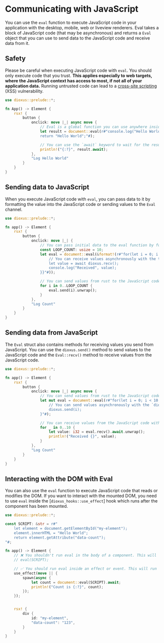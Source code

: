 # Communicating with JavaScript

You can use the `eval` function to execute JavaScript code in your application with the desktop, mobile, web or liveview renderers. Eval takes a block of JavaScript code (that may be asynchronous) and returns a `Eval` object that you can use to send data to the JavaScript code and receive data from it.

<div class="warning">

## Safety

Please be careful when executing JavaScript code with `eval`. You should only execute code that you trust. **This applies especially to web targets, where the JavaScript context has access to most, if not all of your application data.** Running untrusted code can lead to a [cross-site scripting](https://developer.mozilla.org/en-US/docs/Glossary/Cross-site_scripting) (XSS) vulnerability.

</div>

```rust
use dioxus::prelude::*;

fn App() -> Element {
    rsx! {
        button {
            onclick: move |_| async move {
                // Eval is a global function you can use anywhere inside Dioxus. It will execute the given JavaScript code.
                let result = document::eval(r#"console.log("Hello World");
                return "Hello World";"#);

                // You can use the `await` keyword to wait for the result of the JavaScript code.
                println!("{:?}", result.await);
            },
            "Log Hello World"
        }
    }
}
```

## Sending data to JavaScript

When you execute JavaScript code with `eval`, you can pass data to it by formatting the value into the JavaScript code or sending values to the `Eval` channel.

```rust
use dioxus::prelude::*;

fn app() -> Element {
    rsx! {
        button {
            onclick: move |_| {
                // You can pass initial data to the eval function by formatting it into the JavaScript code.
                const LOOP_COUNT: usize = 10;
                let eval = document::eval(&format!(r#"for(let i = 0; i < {LOOP_COUNT}; i++) {{
                    // You can receive values asynchronously with the the `await dioxus.recv()` method.
                    let value = await dioxus.recv();
                    console.log("Received", value);
                }}"#));

                // You can send values from rust to the JavaScript code with the `send` method on the object returned by `eval`.
                for i in 0..LOOP_COUNT {
                    eval.send(i).unwrap();
                }
            },
            "Log Count"
        }
    }
}
```

## Sending data from JavaScript

The `Eval` struct also contains methods for receiving values you send from JavaScript. You can use the `dioxus.send()` method to send values to the JavaScript code and the `Eval::recv()` method to receive values from the JavaScript code.

```rust
use dioxus::prelude::*;

fn app() -> Element {
    rsx! {
        button {
            onclick: move |_| async move {
                // You can send values from rust to the JavaScript code by using the `send` method on the object returned by `eval`.
                let mut eval = document::eval(r#"for(let i = 0; i < 10; i++) {
                    // You can send values asynchronously with the `dioxus.send()` method.
                    dioxus.send(i);
                }"#);

                // You can receive values from the JavaScript code with the `recv` method on the object returned by `eval`.
                for _ in 0..10 {
                    let value: i32 = eval.recv().await.unwrap();
                    println!("Received {}", value);
                }
            },
            "Log Count"
        }
    }
}
```

## Interacting with the DOM with Eval

You can also use the `eval` function to execute JavaScript code that reads or modifies the DOM. If you want to interact with the mounted DOM, you need to use `eval` inside the [`dioxus_hooks::use_effect`] hook which runs after the component has been mounted.

```rust
use dioxus::prelude::*;

const SCRIPT: &str = r#"
    let element = document.getElementById("my-element");
    element.innerHTML = "Hello World";
    return element.getAttribute("data-count");
"#;

fn app() -> Element {
    // ❌ You shouldn't run eval in the body of a component. This will run before the component has been mounted
    // eval(SCRIPT);

    // ✅ You should run eval inside an effect or event. This will run after the component has been mounted
    use_effect(move || {
        spawn(async {
            let count = document::eval(SCRIPT).await;
            println!("Count is {:?}", count);
        });
    });


    rsx! {
        div {
            id: "my-element",
            "data-count": "123",
        }
    }
}
```
